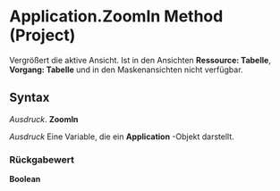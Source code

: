 
# Application.ZoomIn Method (Project)

Vergrößert die aktive Ansicht. Ist in den Ansichten  **Ressource: Tabelle**,  **Vorgang: Tabelle** und in den Maskenansichten nicht verfügbar.


## Syntax

 _Ausdruck_. **ZoomIn**

 _Ausdruck_ Eine Variable, die ein **Application** -Objekt darstellt.


### Rückgabewert

 **Boolean**

